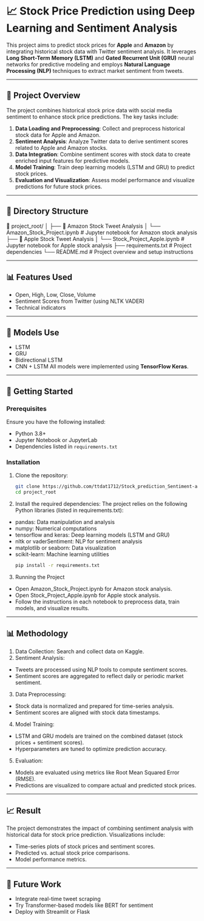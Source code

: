 # 📈 Stock Price Prediction using Deep Learning and Sentiment Analysis

This project aims to predict stock prices for **Apple** and **Amazon** by integrating historical stock data with Twitter sentiment analysis. It leverages **Long Short-Term Memory (LSTM)** and **Gated Recurrent Unit (GRU)** neural networks for predictive modeling and employs **Natural Language Processing (NLP)** techniques to extract market sentiment from tweets.

---

## 🧠 Project Overview

The project combines historical stock price data with social media sentiment to enhance stock price predictions. The key tasks include:

1. **Data Loading and Preprocessing**: Collect and preprocess historical stock data for Apple and Amazon.
2. **Sentiment Analysis**: Analyze Twitter data to derive sentiment scores related to Apple and Amazon stocks.
3. **Data Integration**: Combine sentiment scores with stock data to create enriched input features for predictive models.
4. **Model Training**: Train deep learning models (LSTM and GRU) to predict stock prices.
5. **Evaluation and Visualization**: Assess model performance and visualize predictions for future stock prices.

---

## 📂 Directory Structure
📁 project_root/
│
├── 📁 Amazon Stock Tweet Analysis
│   └── Amazon_Stock_Project.ipynb    # Jupyter notebook for Amazon stock analysis
├── 📁 Apple Stock Tweet Analysis
│   └── Stock_Project_Apple.ipynb     # Jupyter notebook for Apple stock analysis
├── requirements.txt                  # Project dependencies
└── README.md                         # Project overview and setup instructions

---

## 📊 Features Used
- Open, High, Low, Close, Volume
- Sentiment Scores from Twitter (using NLTK VADER)
- Technical indicators
  
---

## 🔧 Models Use
- LSTM
- GRU
- Bidirectional LSTM
- CNN + LSTM
All models were implemented using **TensorFlow Keras**.

---

## 🚀 Getting Started

### Prerequisites
Ensure you have the following installed:
- Python 3.8+
- Jupyter Notebook or JupyterLab
- Dependencies listed in `requirements.txt`

### Installation
1. Clone the repository:
   ```bash
   git clone https://github.com/ttdat1712/Stock_prediction_Sentiment-analysis.git
   cd project_root
   ```
2. Install the required dependencies:
The project relies on the following Python libraries (listed in requirements.txt):
- pandas: Data manipulation and analysis
- numpy: Numerical computations
- tensorflow and keras: Deep learning models (LSTM and GRU)
- nltk or vaderSentiment: NLP for sentiment analysis
- matplotlib or seaborn: Data visualization
- scikit-learn: Machine learning utilities
   ```bash
   pip install -r requirements.txt
   ```
3. Running the Project
- Open Amazon_Stock_Project.ipynb for Amazon stock analysis.
- Open Stock_Project_Apple.ipynb for Apple stock analysis.
- Follow the instructions in each notebook to preprocess data, train models, and visualize results.

---

## 📊 Methodology
1. Data Collection:
Search and collect data on Kaggle.
2. Sentiment Analysis:
- Tweets are processed using NLP tools to compute sentiment scores.
- Sentiment scores are aggregated to reflect daily or periodic market sentiment.
3. Data Preprocessing:
- Stock data is normalized and prepared for time-series analysis.
- Sentiment scores are aligned with stock data timestamps.
4. Model Training:
- LSTM and GRU models are trained on the combined dataset (stock prices + sentiment scores).
- Hyperparameters are tuned to optimize prediction accuracy.
5. Evaluation:
- Models are evaluated using metrics like Root Mean Squared Error (RMSE).
- Predictions are visualized to compare actual and predicted stock prices.

---

## 📈 Result
The project demonstrates the impact of combining sentiment analysis with historical data for stock price prediction.
Visualizations include:
- Time-series plots of stock prices and sentiment scores.
- Predicted vs. actual stock price comparisons.
- Model performance metrics.

---

## 🤖 Future Work
- Integrate real-time tweet scraping
- Try Transformer-based models like BERT for sentiment
- Deploy with Streamlit or Flask
